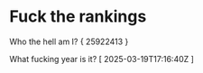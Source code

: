 # Fuck the rankings

Who the hell am I?
{ 25922413 }

What fucking year is it?
[ 2025-03-19T17:16:40Z ]
